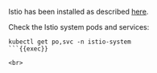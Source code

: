Istio has been installed as described [here](https://istio.io/latest/docs/setup/getting-started).

Check the Istio system pods and services:

```plain
kubectl get po,svc -n istio-system
```{{exec}}

<br> 